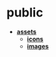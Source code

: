 <!-- generated by markdown-notes-tree -->

# public

<!-- optional markdown-notes-tree directory description starts here -->

<!-- optional markdown-notes-tree directory description ends here -->

- [**assets**](assets)
    - [**icons**](assets/icons)
    - [**images**](assets/images)
